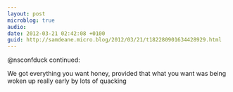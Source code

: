 ```yaml
---
layout: post
microblog: true
audio: 
date: 2012-03-21 02:42:08 +0100
guid: http://samdeane.micro.blog/2012/03/21/t182280901634428929.html
---
```

@nsconfduck continued: 

We got everything you want honey, provided that what you want was being woken up really early by lots of quacking
